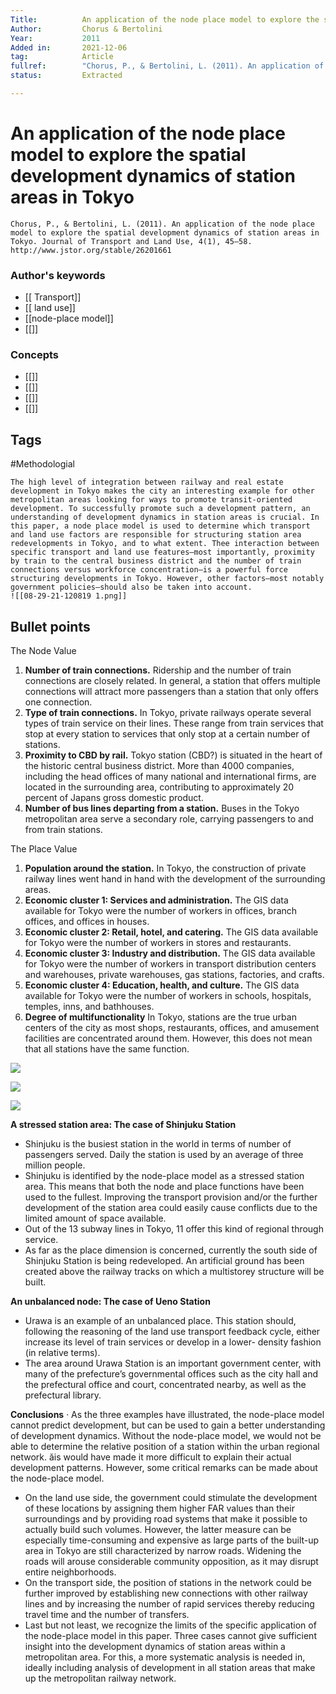 ```yaml
---
Title: 			An application of the node place model to explore the spatial development dynamics of station areas in Tokyo 
Author:			Chorus & Bertolini
Year:			2011
Added in:		2021-12-06
tag:			Article
fullref: 		"Chorus, P., & Bertolini, L. (2011). An application of the node place model to explore the spatial development dynamics of station areas in Tokyo. Journal of Transport and Land Use, 4(1), 45–58. http://www.jstor.org/stable/26201661"
status:			Extracted

---
```


# An application of the node place model to explore the spatial development dynamics of station areas in Tokyo  
```ad-quote
Chorus, P., & Bertolini, L. (2011). An application of the node place model to explore the spatial development dynamics of station areas in Tokyo. Journal of Transport and Land Use, 4(1), 45–58. http://www.jstor.org/stable/26201661
```
### Author's keywords
- [[ Transport]]
- [[ land use]]
- [[node-place model]]
- [[]]
### Concepts
- [[]]
- [[]]
- [[]]
- [[]]
## Tags
#Methodologial 

```ad-abstract
The high level of integration between railway and real estate development in Tokyo makes the city an interesting example for other metropolitan areas looking for ways to promote transit-oriented development. To successfully promote such a development pattern, an understanding of development dynamics in station areas is crucial. In this paper, a node place model is used to determine which transport and land use factors are responsible for structuring station area redevelopments in Tokyo, and to what extent. Thee interaction between specific transport and land use features—most importantly, proximity by train to the central business district and the number of train connections versus workforce concentration—is a powerful force structuring developments in Tokyo. However, other factors—most notably government policies—should also be taken into account.
![[08-29-21-120819 1.png]]
```


## Bullet points

The Node Value
1. **Number of train connections.** Ridership and the number of train connections are closely related. In general, a station that offers multiple connections will attract more passengers than a station that only offers one connection.
2. **Type of train connections.** In Tokyo, private railways operate several types of train service on their lines. These range from train services that stop at every station to services that only stop at a certain number of stations.
3. **Proximity to CBD by rail.** Tokyo station (CBD?) is situated in the heart of the historic central business district. More than 4000 companies, including the head offices of many national and international firms, are located in the surrounding area, contributing to approximately 20 percent of Japans gross domestic product.
4. **Number of bus lines departing from a station.** Buses in the Tokyo metropolitan area serve a secondary role, carrying passengers to and from train stations.

The Place Value
1. **Population around the station.** In Tokyo, the construction of private railway lines went hand in hand with the development of the surrounding areas.
2. **Economic cluster 1: Services and administration.** The GIS data available for Tokyo were the number of workers in offices, branch offices, and offices in houses.
3. **Economic cluster 2: Retail, hotel, and catering.** The GIS data available for Tokyo were the number of workers in stores and restaurants.
4. **Economic cluster 3: Industry and distribution.** The GIS data available for Tokyo were the number of workers in transport distribution centers and warehouses, private warehouses, gas stations, factories, and crafts.
5. **Economic cluster 4: Education, health, and culture.** The GIS data available for Tokyo were the number of workers in schools, hospitals, temples, inns, and bathhouses.
6. **Degree of multifunctionality** In Tokyo, stations are the true urban centers of the city as most shops, restaurants, offices, and amusement facilities are concentrated around them. However, this does not mean that all stations have the same function.

![](file:///C:/Users/Omar/AppData/Local/Temp/msohtmlclip1/01/clip_image002.png)

![](file:///C:/Users/Omar/AppData/Local/Temp/msohtmlclip1/01/clip_image004.png)

![](file:///C:/Users/Omar/AppData/Local/Temp/msohtmlclip1/01/clip_image006.png)

           

**A stressed station area: The case of Shinjuku Station**

- Shinjuku is the busiest station in the world in terms of number of passengers served. Daily the station is used by an average of three million people.
- Shinjuku is identified by the node-place model as a stressed station area. This means that both the node and place functions have been used to the fullest. Improving the transport provision and/or the further development of the station area could easily cause conflicts due to the limited amount of space available.
- Out of the 13 subway lines in Tokyo, 11 offer this kind of regional through service.
- As far as the place dimension is concerned, currently the south side of Shinjuku Station is being redeveloped. An artificial ground has been created above the railway tracks on which a multistorey structure will be built.

**An unbalanced node: The case of Ueno Station**
- Urawa is an example of an unbalanced place. This station should, following the reasoning of the land use transport feedback cycle, either increase its level of train services or develop in a lower- density fashion (in relative terms).
- The area around Urawa Station is an important government center, with many of the prefecture’s governmental offices such as the city hall and the prefectural office and court, concentrated nearby, as well as the prefectural library.

**Conclusions**
· As the three examples have illustrated, the node-place model cannot predict development, but can be used to gain a better understanding of development dynamics. Without the node-place model, we would not be able to determine the relative position of a station within the urban regional network. ăis would have made it more difficult to explain their actual development patterns. However, some critical remarks can be made about the node-place model.

- On the land use side, the government could stimulate the development of these locations by assigning them higher FAR values than their surroundings and by providing road systems that make it possible to actually build such volumes. However, the latter measure can be especially time-consuming and expensive as large parts of the built-up area in Tokyo are still characterized by narrow roads. Widening the roads will arouse considerable community opposition, as it may disrupt entire neighborhoods.
- On the transport side, the position of stations in the network could be further improved by establishing new connections with other railway lines and by increasing the number of rapid services thereby reducing travel time and the number of transfers.
- Last but not least, we recognize the limits of the specific application of the node-place model in this paper. Three cases cannot give sufficient insight into the development dynamics of station areas within a metropolitan area. For this, a more systematic analysis is needed in, ideally including analysis of development in all station areas that make up the metropolitan railway network.